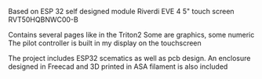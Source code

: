 Based on ESP 32 self designed module
Riverdi EVE 4 5" touch screen RVT50HQBNWC00-B


Contains several pages like in the Triton2
Some are graphics, some numeric
The pilot controller is built in my display on the touchscreen

The project includes ESP32 scematics as well as pcb design.
An enclosure designed in Freecad and 3D printed in ASA filament is also included
